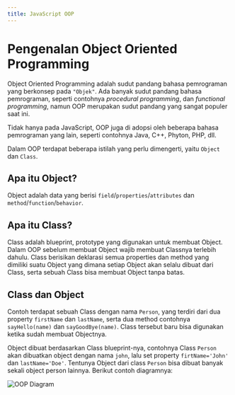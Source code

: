 ```yaml
---
title: JavaScript OOP
---
```


# Pengenalan Object Oriented Programming

Object Oriented Programming adalah sudut pandang bahasa pemrograman yang berkonsep pada `"Objek"`. Ada banyak sudut pandang bahasa pemrograman, seperti contohnya _procedural programming_, dan _functional programming_, namun OOP merupakan sudut pandang yang sangat populer saat ini. 

Tidak hanya pada JavaScript, OOP juga di adopsi oleh beberapa bahasa pemrograman yang lain, seperti contohnya Java, C++, Phyton, PHP, dll. 

Dalam OOP terdapat beberapa istilah yang perlu dimengerti, yaitu `Object` dan `Class`.

## Apa itu Object?

Object adalah data yang berisi `field`/`properties`/`attributes` dan `method`/`function`/`behavior`.

## Apa itu Class?

Class adalah blueprint, prototype yang digunakan untuk membuat Object. Dalam OOP sebelum membuat Object wajib membuat Classnya terlebih dahulu. Class berisikan deklarasi semua properties dan method yang dimiliki suatu Object yang dimana setiap Object akan selalu dibuat dari Class, serta sebuah Class bisa membuat Object tanpa batas.

## Class dan Object

Contoh terdapat sebuah Class dengan nama `Person`, yang terdiri dari dua property `firstName` dan `lastName`, serta dua method contohnya `sayHello(name)` dan `sayGoodBye(name)`. Class tersebut baru bisa digunakan ketika sudah membuat Objectnya.

Object dibuat berdasarkan Class blueprint-nya, contohnya Class `Person` akan dibuatkan object dengan nama `john`, lalu set property `firtName='John'` dan `lastName='Doe'`. Tentunya Object dari class `Person` bisa dibuat banyak sekali object person lainnya. Berikut contoh diagramnya:

![OOP Diagram](/images/oop-diagram.png)
